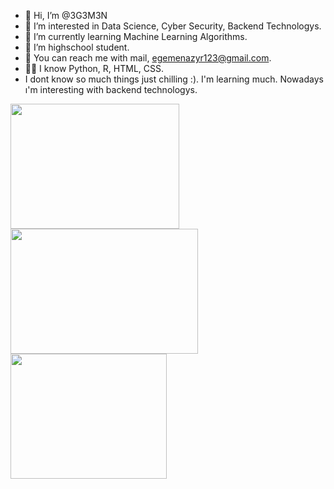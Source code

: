 - 👋 Hi, I’m @3G3M3N
- 👀 I’m interested in Data Science, Cyber Security, Backend Technologys.
- 🌱 I’m currently learning Machine Learning Algorithms.
- 💞️ I’m highschool student.
- 🧐 You can reach me with mail, egemenazyr123@gmail.com. 
- 👨‍💻 I know Python, R, HTML, CSS. 
- I dont know so much things just chilling :). I'm learning much. Nowadays ı'm interesting with backend technologys.

<img src="https://miro.medium.com/max/1400/0*DdYAfo_NsnAeHrur" width="270" height="200"><img src="https://miro.medium.com/max/1200/1*D8z4rp0hYGbQwVnXT3280w.png" width="300" height="200">           <img src="https://bilginc.com/blog/r-programlama-nedir.jpg" width="250" height="200">


